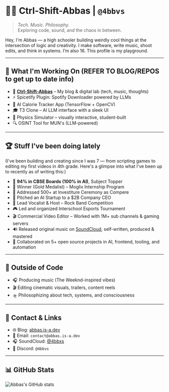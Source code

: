 # 👨‍💻 Ctrl-Shift-Abbas | `@4bbvs`

> *Tech. Music. Philosophy.*  
> Exploring code, sound, and the chaos in between.

Hey, I'm Abbas — a high schooler building weirdly cool things at the intersection of logic and creativity. I make software, write music, shoot edits, and think in systems. I’m also 16. This profile is my playground.

---

## 🔧 What I'm Working On (REFER TO BLOG/REPOS to get up to date info)
- 🧪 [**Ctrl-Shift-Abbas**](https://abbas.is-a.dev) – My blog & digital lab (tech, music, thoughts)
- ⚡ Spicetify Plugin: Spotify Downloader powered by LLMs
- 📱 AI Calorie Tracker App (TensorFlow + OpenCV)
- 🎓 T3 Clone – AI LLM interface with a sleek UI
- 🌌 Physics Simulator – visually interactive, student-built
- 🔍 OSINT Tool for MUN's (LLM-powered)

---

## 🏆 Stuff I've been doing lately

(I've been building and creating since I was 7 — from scripting games to editing my first videos in 4th grade. Here's a glimpse into what I've been up to recently as of writing this:)
- 🥇 **94% in CBSE Boards (100% in AI)**, Subject Topper
- 🏅 Winner (Gold Medalist) – Moglix Internship Program
- 🎤 Addressed 500+ at Investiture Ceremony as Compere
- 💼 Pitched an AI Startup to a $2B Company CEO
- 🎸 Lead Vocalist & Host – Rock Band Competition
- 🎮 Led and organized Interschool Esports Tournament
- 🎬 Commercial Video Editor – Worked with 1M+ sub channels & gaming servers
- 🔊 Released original music on [SoundCloud](https://soundcloud.com/4bbxs), self-written, produced & mastered
- 🧠 Collaborated on 5+ open source projects in AI, frontend, tooling, and automation

---

## 🎵 Outside of Code
- 🎧 Producing music (The Weeknd-inspired vibes)
- 🎬 Editing cinematic visuals, trailers, content reels
- 🛸 Philosophizing about tech, systems, and consciousness

---

## 💬 Contact & Links
- 🌐 Blog: [abbas.is-a.dev](https://abbas.is-a.dev)
- 📧 Email: `contact@abbas.is-a.dev`
- 🎧 SoundCloud: [@4bbxs](https://soundcloud.com/4bbxs)
- 💬 Discord: `@4bbvs`

---

## 📊 GitHub Stats

![Abbas's GitHub stats](https://github-readme-stats.vercel.app/api?username=abbas-rz&show_icons=true&theme=radical)

